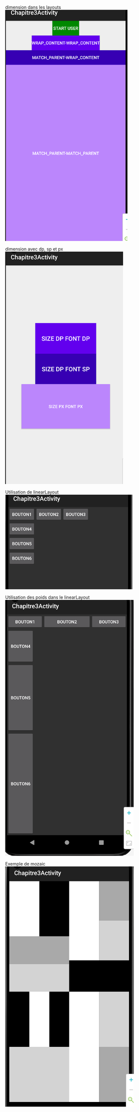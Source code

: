 dimension dans les layouts  
![img.png](img.png)

dimension avec dp, sp et px  
![img_1.png](img_1.png)

Utilisation de linearLayout  
![img_2.png](img_2.png)

Utilisation des poids dans le linearLayout  
![img_3.png](img_3.png)

Exemple de mozaic  
![img_4.png](img_4.png)  

